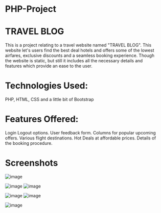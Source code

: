 # PHP-Project
# TRAVEL BLOG
This is a project relating to a travel website named "TRAVEL BLOG". This website let's users find the best deal hotels and offers some of the lowest airfares, exclusive discounts and a seamless booking experience.
Though the website is static, but still it includes all the necessary details and features which provide an ease to the user.

# Technologies Used:
PHP, HTML, CSS and a little bit of Bootstrap

# Features Offered:
Login Logout options.
User feedback form.
Columns for popular upcoming offers.
Various flight destinations.
Hot Deals at affordable prices.
Details of the booking procedure.

# Screenshots

![image](https://user-images.githubusercontent.com/55539590/71571338-cba77d80-2aff-11ea-8ace-2df0f9697062.png)

![image](https://user-images.githubusercontent.com/55539590/71571437-38bb1300-2b00-11ea-8b66-ff8b0591266c.png) ![image](https://user-images.githubusercontent.com/55539590/71571505-9fd8c780-2b00-11ea-87a9-668e0605a72b.png)

![image](https://user-images.githubusercontent.com/55539590/71571953-fba45000-2b02-11ea-9ff6-febbe77e0b44.png) ![image](https://user-images.githubusercontent.com/55539590/71572045-5b026000-2b03-11ea-8697-732e63c8606b.png)


![image](https://user-images.githubusercontent.com/55539590/71572109-a288ec00-2b03-11ea-9e08-951feafe67df.png) 

